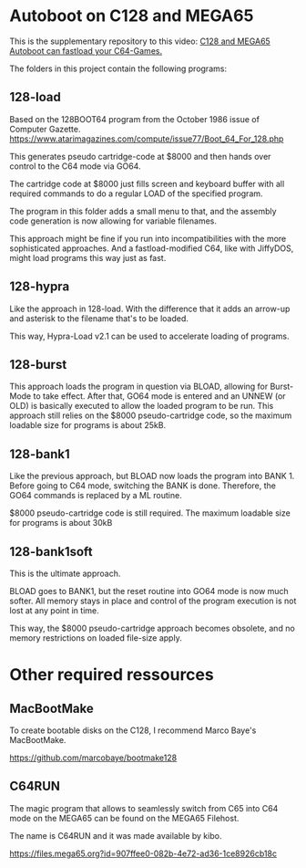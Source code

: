 # Autoboot on C128 and MEGA65

This is the supplementary repository to this video: [C128 and MEGA65 Autoboot can fastload your C64-Games.](https://youtu.be/eGZNVrObzlE?si=2Zqt6C2U6px933hd) 

The folders in this project contain the following programs:

## 128-load
Based on the 128BOOT64 program from the October 1986 issue of Computer Gazette. https://www.atarimagazines.com/compute/issue77/Boot_64_For_128.php

This generates pseudo cartridge-code at $8000 and then hands over control to the C64 mode via GO64.

The cartridge code at $8000 just fills screen and keyboard buffer with all required commands to do a regular LOAD of the specified program.


The program in this folder adds a small menu to that, and the assembly code generation is now allowing for variable filenames.


This approach might be fine if you run into incompatibilities with the more sophisticated approaches. And a fastload-modified C64, like with JiffyDOS, might load programs this way just as fast.

## 128-hypra
Like the approach in 128-load. With the difference that it adds an arrow-up and asterisk to the filename that's to be loaded.

This way, Hypra-Load v2.1 can be used to accelerate loading of programs.

## 128-burst
This approach loads the program in question via BLOAD, allowing for Burst-Mode to take effect.
After that, GO64 mode is entered and an UNNEW (or OLD) is basically executed to allow the loaded program to be run.
This approach still relies on the $8000 pseudo-cartridge code, so the maximum loadable size for programs is about 25kB.

## 128-bank1
Like the previous approach, but BLOAD now loads the program into BANK 1.
Before going to C64 mode, switching the BANK is done.
Therefore, the GO64 commands is replaced by a ML routine.

$8000 pseudo-cartridge code is still required. The maximum loadable size for programs is about 30kB

## 128-bank1soft

This is the ultimate approach.

BLOAD goes to BANK1, but the reset routine into GO64 mode is now much softer. All memory stays in place and control of the program execution is not lost at any point in time.

This way, the $8000 pseudo-cartridge approach becomes obsolete, and no memory restrictions on loaded file-size apply.

# Other required ressources

## MacBootMake
To create bootable disks on the C128, I recommend Marco Baye's MacBootMake.

https://github.com/marcobaye/bootmake128


## C64RUN
The magic program that allows to seamlessly switch from C65 into C64 mode on the MEGA65 can be found on the MEGA65 Filehost.

The name is C64RUN and it was made available by kibo.

https://files.mega65.org?id=907ffee0-082b-4e72-ad36-1ce8926cb18c

